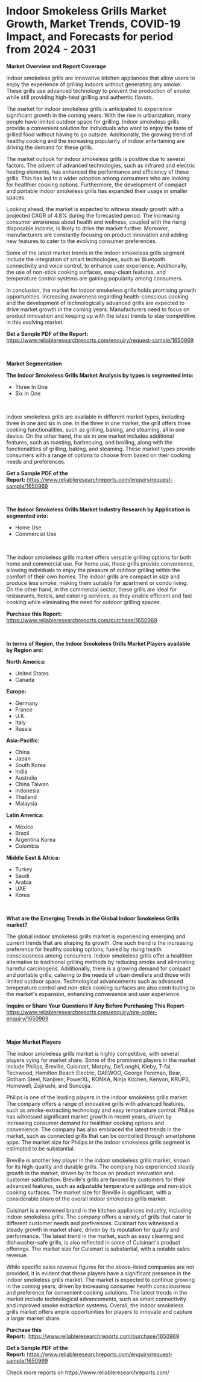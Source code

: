 <p><h1>Indoor Smokeless Grills Market Growth, Market Trends, COVID-19 Impact, and Forecasts for period from 2024 - 2031</h1></p><p><strong>Market Overview and Report Coverage</strong></p>
<p><p>Indoor smokeless grills are innovative kitchen appliances that allow users to enjoy the experience of grilling indoors without generating any smoke. These grills use advanced technology to prevent the production of smoke while still providing high-heat grilling and authentic flavors.</p><p>The market for indoor smokeless grills is anticipated to experience significant growth in the coming years. With the rise in urbanization, many people have limited outdoor space for grilling. Indoor smokeless grills provide a convenient solution for individuals who want to enjoy the taste of grilled food without having to go outside. Additionally, the growing trend of healthy cooking and the increasing popularity of indoor entertaining are driving the demand for these grills.</p><p>The market outlook for indoor smokeless grills is positive due to several factors. The advent of advanced technologies, such as infrared and electric heating elements, has enhanced the performance and efficiency of these grills. This has led to a wider adoption among consumers who are looking for healthier cooking options. Furthermore, the development of compact and portable indoor smokeless grills has expanded their usage in smaller spaces.</p><p>Looking ahead, the market is expected to witness steady growth with a projected CAGR of 4.8% during the forecasted period. The increasing consumer awareness about health and wellness, coupled with the rising disposable income, is likely to drive the market further. Moreover, manufacturers are constantly focusing on product innovation and adding new features to cater to the evolving consumer preferences.</p><p>Some of the latest market trends in the indoor smokeless grills segment include the integration of smart technologies, such as Bluetooth connectivity and voice control, to enhance user experience. Additionally, the use of non-stick cooking surfaces, easy-clean features, and temperature control systems are gaining popularity among consumers.</p><p>In conclusion, the market for indoor smokeless grills holds promising growth opportunities. Increasing awareness regarding health-conscious cooking and the development of technologically advanced grills are expected to drive market growth in the coming years. Manufacturers need to focus on product innovation and keeping up with the latest trends to stay competitive in this evolving market.</p></p>
<p><strong>Get a Sample PDF of the Report:</strong> <a href="https://www.reliableresearchreports.com/enquiry/request-sample/1650969">https://www.reliableresearchreports.com/enquiry/request-sample/1650969</a></p>
<p>&nbsp;</p>
<p><strong>Market Segmentation</strong></p>
<p><strong>The Indoor Smokeless Grills Market Analysis by types is segmented into:</strong></p>
<p><ul><li>Three In One</li><li>Six In One</li></ul></p>
<p>&nbsp;</p>
<p><p>Indoor smokeless grills are available in different market types, including three in one and six in one. In the three in one market, the grill offers three cooking functionalities, such as grilling, baking, and steaming, all in one device. On the other hand, the six in one market includes additional features, such as roasting, barbecuing, and broiling, along with the functionalities of grilling, baking, and steaming. These market types provide consumers with a range of options to choose from based on their cooking needs and preferences.</p></p>
<p><strong>Get a Sample PDF of the Report:</strong>&nbsp;<a href="https://www.reliableresearchreports.com/enquiry/request-sample/1650969">https://www.reliableresearchreports.com/enquiry/request-sample/1650969</a></p>
<p>&nbsp;</p>
<p><strong>The Indoor Smokeless Grills Market Industry Research by Application is segmented into:</strong></p>
<p><ul><li>Home Use</li><li>Commercial Use</li></ul></p>
<p>&nbsp;</p>
<p><p>The indoor smokeless grills market offers versatile grilling options for both home and commercial use. For home use, these grills provide convenience, allowing individuals to enjoy the pleasure of outdoor grilling within the comfort of their own homes. The indoor grills are compact in size and produce less smoke, making them suitable for apartment or condo living. On the other hand, in the commercial sector, these grills are ideal for restaurants, hotels, and catering services, as they enable efficient and fast cooking while eliminating the need for outdoor grilling spaces.</p></p>
<p><strong>Purchase this Report:</strong>&nbsp; <a href="https://www.reliableresearchreports.com/purchase/1650969">https://www.reliableresearchreports.com/purchase/1650969</a></p>
<p>&nbsp;</p>
<p><strong>In terms of Region, the Indoor Smokeless Grills Market Players available by Region are:</strong></p>
<p>
    <p> <strong> North America: </strong>
        <ul>
            <li>United States</li>
            <li>Canada</li>
        </ul>
        </p> 
    <p> <strong> Europe: </strong>
        <ul>
            <li>Germany</li>
            <li>France</li>
            <li>U.K.</li>
            <li>Italy</li>
            <li>Russia</li>
        </ul>
        </p> 
    <p> <strong> Asia-Pacific: </strong>
        <ul>
            <li>China</li>
            <li>Japan</li>
            <li>South Korea</li>
            <li>India</li>
            <li>Australia</li>
            <li>China Taiwan</li>
            <li>Indonesia</li>
            <li>Thailand</li>
            <li>Malaysia</li>
        </ul>
        </p> 
    <p> <strong> Latin America: </strong>
        <ul>
            <li>Mexico</li>
            <li>Brazil</li>
            <li>Argentina Korea</li>
            <li>Colombia</li>
        </ul>
        </p> 
    <p> <strong> Middle East & Africa: </strong>
        <ul>
            <li>Turkey</li>
            <li>Saudi</li>
            <li>Arabia</li>
            <li>UAE</li>
            <li>Korea</li>
        </ul>
    </p>
    </p>
<p>&nbsp;</p>
<p><strong>What are the Emerging Trends in the Global Indoor Smokeless Grills market?</strong></p>
<p><p>The global indoor smokeless grills market is experiencing emerging and current trends that are shaping its growth. One such trend is the increasing preference for healthy cooking options, fueled by rising health consciousness among consumers. Indoor smokeless grills offer a healthier alternative to traditional grilling methods by reducing smoke and eliminating harmful carcinogens. Additionally, there is a growing demand for compact and portable grills, catering to the needs of urban dwellers and those with limited outdoor space. Technological advancements such as advanced temperature control and non-stick cooking surfaces are also contributing to the market's expansion, enhancing convenience and user experience.</p></p>
<p><strong>Inquire or Share Your Questions If Any Before Purchasing This Report</strong>- <a href="https://www.reliableresearchreports.com/enquiry/pre-order-enquiry/1650969">https://www.reliableresearchreports.com/enquiry/pre-order-enquiry/1650969</a></p>
<p>&nbsp;</p>
<p><strong>Major Market Players</strong></p>
<p><p>The indoor smokeless grills market is highly competitive, with several players vying for market share. Some of the prominent players in the market include Philips, Breville, Cuisinart, Morphy, De'Longhi, Kleby, T-fal, Techwood, Hamilton Beach Electric, DAEWOO, George Foreman, Bear, Gotham Steel, Nanjiren, PowerXL, KONKA, Ninja Kitchen, Kenyon, KRUPS, Homewell, Zojirushi, and Suncojia.</p><p>Philips is one of the leading players in the indoor smokeless grills market. The company offers a range of innovative grills with advanced features, such as smoke-extracting technology and easy temperature control. Philips has witnessed significant market growth in recent years, driven by increasing consumer demand for healthier cooking options and convenience. The company has also embraced the latest trends in the market, such as connected grills that can be controlled through smartphone apps. The market size for Philips in the indoor smokeless grills segment is estimated to be substantial.</p><p>Breville is another key player in the indoor smokeless grills market, known for its high-quality and durable grills. The company has experienced steady growth in the market, driven by its focus on product innovation and customer satisfaction. Breville's grills are favored by customers for their advanced features, such as adjustable temperature settings and non-stick cooking surfaces. The market size for Breville is significant, with a considerable share of the overall indoor smokeless grills market.</p><p>Cuisinart is a renowned brand in the kitchen appliances industry, including indoor smokeless grills. The company offers a variety of grills that cater to different customer needs and preferences. Cuisinart has witnessed a steady growth in market share, driven by its reputation for quality and performance. The latest trend in the market, such as easy cleaning and dishwasher-safe grills, is also reflected in some of Cuisinart's product offerings. The market size for Cuisinart is substantial, with a notable sales revenue.</p><p>While specific sales revenue figures for the above-listed companies are not provided, it is evident that these players have a significant presence in the indoor smokeless grills market. The market is expected to continue growing in the coming years, driven by increasing consumer health consciousness and preference for convenient cooking solutions. The latest trends in the market include technological advancements, such as smart connectivity and improved smoke extraction systems. Overall, the indoor smokeless grills market offers ample opportunities for players to innovate and capture a larger market share.</p></p>
<p><strong>Purchase this Report:</strong>&nbsp;&nbsp;<a href="https://www.reliableresearchreports.com/purchase/1650969">https://www.reliableresearchreports.com/purchase/1650969</a></p>
<p></p>
<p><strong>Get a Sample PDF of the Report:</strong>&nbsp;<a href="https://www.reliableresearchreports.com/enquiry/request-sample/1650969">https://www.reliableresearchreports.com/enquiry/request-sample/1650969</a></p>
<p>Check more reports on https://www.reliableresearchreports.com/</p>